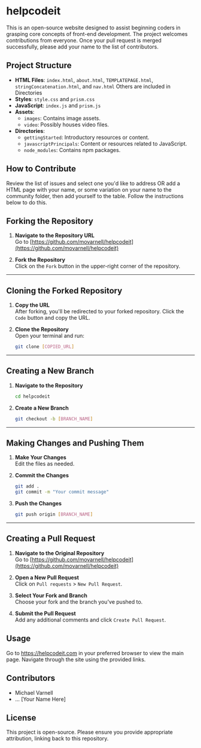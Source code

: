
# helpcodeit

This is an open-source website designed to assist beginning coders in grasping core concepts of front-end development. The project welcomes contributions from everyone.  Once your pull request is merged successfully, please add your name to the list of contributors.

## Project Structure

- **HTML Files**: `index.html`, `about.html`, `TEMPLATEPAGE.html`, `stringConcatenation.html`, and `nav.html` Others are included in Directories
- **Styles**: `style.css` and `prism.css`
- **JavaScript**: `index.js` and `prism.js`
- **Assets**: 
  - `images`: Contains image assets.
  - `video`: Possibly houses video files.
- **Directories**:
  - `gettingStarted`: Introductory resources or content.
  - `javascriptPrincipals`: Content or resources related to JavaScript.
  - `node_modules`: Contains npm packages.

## How to Contribute

Review the list of issues and select one you'd like to address OR add a HTML page with your name, or some variation on your name to the community folder, then add yourself to the table. Follow the instructions below to do this. 



## Forking the Repository

1. **Navigate to the Repository URL**  
   Go to [https://github.com/movarnell/helpcodeit](https://github.com/movarnell/helpcodeit)

2. **Fork the Repository**  
   Click on the `Fork` button in the upper-right corner of the repository.

---

## Cloning the Forked Repository

1. **Copy the URL**  
   After forking, you'll be redirected to your forked repository. Click the `Code` button and copy the URL.

2. **Clone the Repository**  
   Open your terminal and run:  
   ```bash
   git clone [COPIED_URL]
   ```

---

## Creating a New Branch

1. **Navigate to the Repository**  
   ```bash
   cd helpcodeit
   ```

2. **Create a New Branch**  
   ```bash
   git checkout -b [BRANCH_NAME]
   ```

---

## Making Changes and Pushing Them

1. **Make Your Changes**  
   Edit the files as needed.

2. **Commit the Changes**  
   ```bash
   git add .
   git commit -m "Your commit message"
   ```

3. **Push the Changes**  
   ```bash
   git push origin [BRANCH_NAME]
   ```

---

## Creating a Pull Request

1. **Navigate to the Original Repository**  
   Go to [https://github.com/movarnell/helpcodeit](https://github.com/movarnell/helpcodeit)

2. **Open a New Pull Request**  
   Click on `Pull requests` > `New Pull Request`.

3. **Select Your Fork and Branch**  
   Choose your fork and the branch you've pushed to.

4. **Submit the Pull Request**  
   Add any additional comments and click `Create Pull Request`.

## Usage

Go to https://helpcodeit.com in your preferred browser to view the main page. Navigate through the site using the provided links.


## Contributors

- Michael Varnell
- ... [Your Name Here]

## License

This project is open-source. Please ensure you provide appropriate attribution, linking back to this repository.
